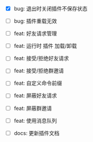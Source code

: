 - [x] bug: 退出时关闭插件不保存状态
- [ ] bug: 插件重载无效

- [ ] feat: 好友请求管理
- [ ] feat: 运行时 插件 加载/卸载
- [ ] feat: 接受/拒绝好友请求
- [ ] feat: 接受/拒绝群邀请
- [ ] feat: 自定义命令前缀
- [ ] feat: 屏蔽好友请求
- [ ] feat: 屏蔽群邀请
- [ ] feat: 使用消息队列

- [ ] docs: 更新插件文档
